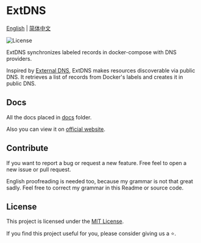 # ExtDNS

[English](./README.md) | [简体中文](./README_zh_CN.md)

![License](https://img.shields.io/github/license/dntsk/extdns)

ExtDNS synchronizes labeled records in docker-compose with DNS providers.

Inspired by [External DNS](https://github.com/kubernetes-sigs/external-dns), ExtDNS makes resources discoverable via public DNS. It retrieves a list of records from Docker's labels and creates it in public DNS.

## Docs

All the docs placed in [docs](https://github.com/dntsk/extdns/tree/master/docs) folder.

Also you can view it on [official website](https://extdns.dntsk.dev).

## Contribute

If you want to report a bug or request a new feature. Free feel to open a new issue or pull request.

English proofreading is needed too, because my grammar is not that great sadly. Feel free to correct my grammar in this Readme or source code.

## License

This project is licensed under the [MIT License](./LICENSE).

If you find this project useful for you, please consider giving us a ⭐.
